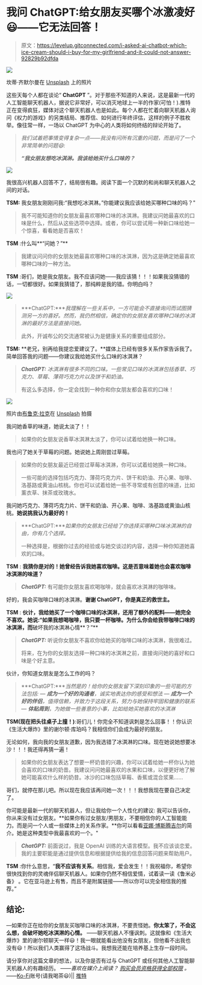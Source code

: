 # 我问 ChatGPT:给女朋友买哪个冰激凌好😃——它无法回答！

> 原文：<https://levelup.gitconnected.com/i-asked-ai-chatbot-which-ice-cream-should-i-buy-for-my-girlfriend-and-it-could-not-answer-92829b92dfda>

![](img/50993411867c6639a4e7c5928add4f82.png)

坎蒂·齐默尔曼在 [Unsplash](https://unsplash.com?utm_source=medium&utm_medium=referral) 上的照片

这些天每个人都在谈论“ **ChatGPT** ”。对于那些不知道的人来说，这是最新一代的人工智能聊天机器人，据说它非常好，可以消灭地球上一半的作家(可怕！).推特正在变得疯狂，媒体对这个聊天机器人也是如此。每个人都在忙着向聊天机器人询问《权力的游戏》的另类结局、推荐信、如何进行年终评估，这样的例子不胜枚举。像往常一样，一场以 ChatGPT 为中心的人类将如何终结的辩论开始了。

> *我们试着把事情变得复杂一点——我没有问所有沉重的问题，而是问了一个非常简单的问题😄:*
> 
> ***“我女朋友想吃冰淇淋。我该给她买什么口味的？***

![](img/3971b9e74826fb91f337ae08a5c901d7.png)

我很高兴机器人回答不了，结局很有趣。阅读下面一个沉默的和尚和聊天机器人之间的对话。

**TSM:** 我女朋友刚刚问我:“我想吃冰淇淋。”你能建议我应该给她买哪种口味的吗？"

> 我不可能知道你的女朋友最喜欢哪种口味的冰淇淋。我建议问她最喜欢的口味是什么，然后从这些选项中选择。或者，你可以尝试用一种新口味给她一个惊喜，看看她是否喜欢！

**TSM** :什么叫**“问她？”**

> 我建议问问你的女朋友她最喜欢哪种口味的冰淇淋，因为这是确定她最喜欢哪种口味的一种方法。

**TSM** :哥们，她是我女朋友。我不应该问她——我应该猜！！！如果我没猜错的话，一切都很好。如果我猜错了，那纯粹是我的错。你明白吗？

![](img/86a445b538d982e9f9645368679312fd.png)

> ***ChatGPT:****我理解在一些关系中，一方可能会不直接询问而试图猜测另一方的喜好。然而，我仍然相信，确定你的女朋友喜欢哪种口味的冰淇淋的最好方法是直接问她。*
> 
> 此外，开诚布公的交流通常被认为是健康关系的重要组成部分。

**TSM:** **老兄，别再给我提恋爱建议了。**媒体上已经有很多关系作家告诉我了。简单回答我的问题——你建议我给她买什么口味的冰淇淋？

> ***ChatGPT:*** *冰淇淋有很多不同的口味。一些常见口味的冰淇淋包括香草、巧克力、草莓、薄荷巧克力片以及饼干和奶油。*
> 
> 有这么多选择，你一定会找到一种你和你女朋友都会喜欢的口味！

![](img/7f3d91e6423563e74491f017a8d096a0.png)

照片由[布鲁克·拉克](https://unsplash.com/@brookelark?utm_source=medium&utm_medium=referral)在 [Unsplash](https://unsplash.com?utm_source=medium&utm_medium=referral) 拍摄

我问她香草的味道，她说太淡了！！

> 如果你的女朋友说香草冰淇淋太淡了，你可以试着给她换一种口味。

我也问了她关于草莓的问题。她说她上周刚尝过草莓。

> 如果你的女朋友最近已经尝过草莓冰淇淋，你可以试着给她换一种口味。
> 
> 一些可能的选择包括巧克力、薄荷巧克力片、饼干和奶油、开心果、咖啡、洛基路或黄油山核桃。你也可以试着给她一些不寻常或有创意的味道，比如薰衣草、抹茶或玫瑰水。

我问她巧克力、薄荷巧克力片、饼干和奶油、开心果、咖啡、洛基路或黄油山核桃。**她说挑我认为最好的！**

> ***ChatGPT:****如果你的女朋友已经给了你选择买哪种口味冰淇淋的自由，你有几个选择。*
> 
> 一种选择是，根据你过去的经验或与她交谈过的内容，选择一种你知道她喜欢的口味。

**TSM** : **我猜你是对的！她曾经告诉我她喜欢咖啡。这是否意味着她也会喜欢咖啡冰淇淋的味道？**

> ***ChatGPT:*** 有可能你女朋友喜欢喝咖啡，就会喜欢冰淇淋的咖啡味。

好的，我会买咖啡口味的冰淇淋。**谢谢 ChatGPT，你是真正的救世主。**

**TSM** : **伙计，我给她买了一个咖啡口味的冰淇淋，还用了额外的配料——她完全不喜欢。她说:“如果我想喝咖啡，我只要一杯咖啡。为什么你会给我带咖啡口味的冰淇淋，而**破坏我的冰淇淋心情**？”**

> ***ChatGPT:*** 听说你女朋友不喜欢你给她买的咖啡口味的冰淇淋，我很难过。
> 
> 将来，在为你的女朋友选择一种口味的冰淇淋之前，直接询问她的喜好和口味是个好主意。

伙计，你知道女朋友是怎么工作的吗？

> ***ChatGPT:****当然是的！给你的女朋友留下深刻印象的一些可能的方法包括:
> — **成为一个好的沟通者**，诚实地表达你的感受和想法
> — **成为一个好的伴侣**，值得信赖，并致力于这段关系，努力与她保持牢固和健康的联系
> — **体贴周到**，为她做一些善意的小事，比如给她买她喜欢的冰淇淋*

**TSM(现在把头往桌子上撞！)**:哥们儿！你完全不知道讽刺是怎么回事！！你认识《生活大爆炸》里的谢尔顿·库珀吗？我相信你们会成为最好的朋友。

无论如何，我向我的女朋友道歉，因为我选错了冰淇淋的口味。现在她说她想要冰沙！！！我还得再猜一遍！

> 如果你的女朋友表达了想要一杯奶昔的兴趣，你可以试着给她一杯你认为她会喜欢的口味的奶昔。我建议问问她最喜欢的水果和口味，以便更好地了解她可能喜欢什么样的奶昔。冰沙的口味包括草莓、香蕉或混合浆果……

哥们，就停在那儿吧。所以现在我应该再问她一次！！！我想我现在要自己决定了。

你可能是最新一代的聊天机器人，但让我给你一个人性化的建议:
我可以告诉你，你从来没有过女朋友。**如果你有过女朋友/男朋友，不要相信你的人工智能能力。而是问一个人或一些媒体上的关系作家。**你可以看看[亚娜·博斯腾吉尔](https://medium.com/u/8b7a0a3421b8?source=post_page-----92829b92dfda--------------------------------)的简介。她是这种类型中我最喜欢的一个。"

> ***ChatGPT:*** 前面说过，我是 OpenAI 训练的大语言模型。我不应该谈恋爱。我的主要职能是通过提供信息和根据提供给我的信息回答问题来帮助用户。

**TSM** :你什么意思，“**我不应该有关系**。相信我，爱会发生！！我祝福你，希望你很快找到你的灵魂伴侣聊天机器人。如果你仍然不相信爱情，试着读一读《鲁米必备》 。它在亚马逊上有售，而且不是附属链接——所以你可以完全相信我的推荐。”

## 结论:

—如果你正在给你的女朋友买咖啡口味的冰淇淋，不要责怪她。**你太笨了，不会这么想，会破坏她吃冰淇淋的心情。**
——聊天机器人不懂讽刺。这就像和《生活大爆炸》里的谢尔顿聊天一样😃！我一眼就能看出他没有女朋友，但他看不出我也没有😃！所以我们人类赢得了这场战斗。我想我还能在培养基上生存一段时间。

请分享你对这篇文章的想法，以及你是否有过与 ChatGPT 或任何其他人工智能聊天机器人的有趣经历。
——*喜欢在媒介上阅读？* [*购买会员资格获得全部权限*](https://medium.com/@thesilentmonk/membership) *。*
——[Ko-Fi](https://ko-fi.com/thesilentmonk)账号(请我喝茶😃)|| [推特](https://twitter.com/TheSilentMonk5)
